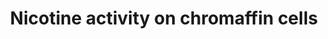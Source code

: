---
annotations:
- id: CL:0000166
  parent: native cell
  type: Cell Type Ontology
  value: chromaffin cell
- id: PW:0000721
  parent: drug pathway
  type: Pathway Ontology
  value: nicotine drug pathway
authors:
- Mkutmon
- MaintBot
- Eweitz
- Khanspers
- Egonw
- Ash iyer
citedin: ''
communities: []
description: 'Nicotine is an alkaloid found in tobacco plants. It is a substance that
  acts as a stimulant in humans and is one of the main factors responsible for tobacco
  dependence. When nicotine enters the body, it is distributed quickly through the
  bloodstream, and it can cross the blood-brain barrier to enter the central nervous
  system (CNS). It binds to two main types of nicotinic acetylcholine receptors: the
  ganglion type and the CNS type.  In chromaffin cells in the adrenal medulla, nicotine
  binds to the ganglion-type nicotinic acetylcholine receptor, which is composed of
  alpha 3 (CHRNA3) and beta 4 (CHRNB4) subunits. By binding to the receptors, nicotine
  causes cell depolarization and an influx of calcium through voltage dependent calcium
  channels. Calcium triggers the release of epinephrine from the chromaffin vesicles
  into the bloodstream, which leads to increased heart rate and blood pressure and
  elevation of blood glucose level.  Sources: [PharmGKB:Nicotine in Chromaffin Cells](https://www.pharmgkb.org/pathway/PA162355620),
  [Wikipedia:Nicotine](http://en.wikipedia.org/wiki/Nicotine).'
last-edited: 2025-08-03
ndex: null
organisms:
- Bos taurus
redirect_from:
- /index.php/Pathway:WP3255
- /instance/WP3255
- /instance/WP3255_r140153
revision: r140153
schema-jsonld:
- '@context': https://schema.org/
  '@id': https://wikipathways.github.io/pathways/WP3255.html
  '@type': Dataset
  creator:
    '@type': Organization
    name: WikiPathways
  description: 'Nicotine is an alkaloid found in tobacco plants. It is a substance
    that acts as a stimulant in humans and is one of the main factors responsible
    for tobacco dependence. When nicotine enters the body, it is distributed quickly
    through the bloodstream, and it can cross the blood-brain barrier to enter the
    central nervous system (CNS). It binds to two main types of nicotinic acetylcholine
    receptors: the ganglion type and the CNS type.  In chromaffin cells in the adrenal
    medulla, nicotine binds to the ganglion-type nicotinic acetylcholine receptor,
    which is composed of alpha 3 (CHRNA3) and beta 4 (CHRNB4) subunits. By binding
    to the receptors, nicotine causes cell depolarization and an influx of calcium
    through voltage dependent calcium channels. Calcium triggers the release of epinephrine
    from the chromaffin vesicles into the bloodstream, which leads to increased heart
    rate and blood pressure and elevation of blood glucose level.  Sources: [PharmGKB:Nicotine
    in Chromaffin Cells](https://www.pharmgkb.org/pathway/PA162355620), [Wikipedia:Nicotine](http://en.wikipedia.org/wiki/Nicotine).'
  keywords:
  - CACNA1C
  - CACNA1G
  - CHRNA3
  - CHRNB4
  - Ca²⁺
  - Epinephrine
  - K⁺
  - Na⁺
  - Nicotine
  license: CC0
  name: Nicotine activity on chromaffin cells
seo: CreativeWork
title: Nicotine activity on chromaffin cells
wpid: WP3255
---